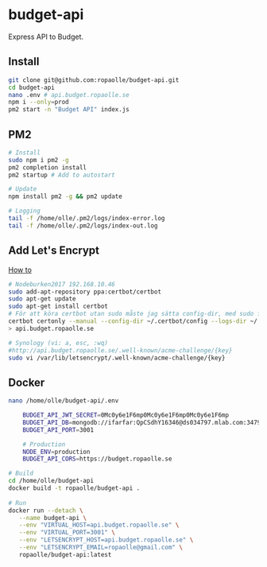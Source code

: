# budget-api

Express API to Budget.

## Install

```bash
git clone git@github.com:ropaolle/budget-api.git
cd budget-api
nano .env # api.budget.ropaolle.se
npm i --only=prod
pm2 start -n "Budget API" index.js
```

## PM2

```bash
# Install
sudo npm i pm2 -g
pm2 completion install
pm2 startup # Add to autostart

# Update
npm install pm2 -g && pm2 update

# Logging
tail -f /home/olle/.pm2/logs/index-error.log
tail -f /home/olle/.pm2/logs/index-out.log
```

## Add Let's Encrypt

[How to](https://itnext.io/node-express-letsencrypt-generate-a-free-ssl-certificate-and-run-an-https-server-in-5-minutes-a730fbe528ca)

```bash
# Nodeburken2017 192.168.10.46
sudo add-apt-repository ppa:certbot/certbot
sudo apt-get update
sudo apt-get install certbot
# För att köra certbot utan sudo måste jag sätta config-dir, med sudo får node inte access till filerna.
certbot certonly --manual --config-dir ~/.certbot/config --logs-dir ~/.certbot/logs --work-dir ~/.certbot/work
> api.budget.ropaolle.se

# Synology (vi: a, esc, :wq)
#http://api.budget.ropaolle.se/.well-known/acme-challenge/{key}
sudo vi /var/lib/letsencrypt/.well-known/acme-challenge/{key}
```

## Docker

```bash
nano /home/olle/budget-api/.env

    BUDGET_API_JWT_SECRET=0Mc0y6e1F6mp0Mc0y6e1F6mp0Mc0y6e1F6mp
    BUDGET_API_DB=mongodb://ifarfar:QpCSdhY16346@ds034797.mlab.com:34797/ropaolle
    BUDGET_API_PORT=3001

    # Production
    NODE_ENV=production
    BUDGET_API_CORS=https://budget.ropaolle.se

# Build
cd /home/olle/budget-api
docker build -t ropaolle/budget-api .
 
# Run
docker run --detach \
   --name budget-api \
   --env "VIRTUAL_HOST=api.budget.ropaolle.se" \
   --env "VIRTUAL_PORT=3001" \
   --env "LETSENCRYPT_HOST=api.budget.ropaolle.se" \
   --env "LETSENCRYPT_EMAIL=ropaolle@gmail.com" \
   ropaolle/budget-api:latest  
```